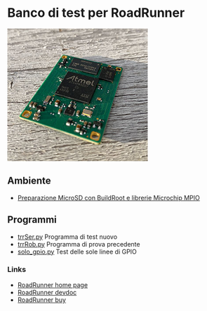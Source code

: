 # Banco di test per RoadRunner

![RoadRunner](roadrunner.jpg)

## Ambiente

* [Preparazione MicroSD con BuildRoot e librerie Microchip MPIO](https://www.acmesystems.it/roadrunner_buildroot)

## Programmi

* [trrSer.py](trrSer.py) Programma di test nuovo
* [trrRob.py](trrRob.py) Programma di prova precedente
* [solo_gpio.py](solo_gpio.py) Test delle sole linee di GPIO

### Links

* [RoadRunner home page](www.acmesystems.it/roadrunner)
* [RoadRunner devdoc](www.acmesystems.it/doc_roadrunner)
* [RoadRunner buy](www.acmesystems.it/catalog_roadrunner)
